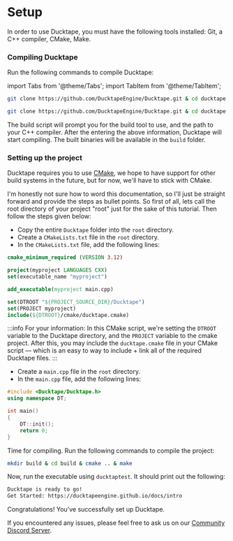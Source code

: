 # Setup

In order to use Ducktape, you must have the following tools installed: Git, a C++ compiler, CMake, Make.

### Compiling Ducktape

Run the following commands to compile Ducktape:

import Tabs from '@theme/Tabs';
import TabItem from '@theme/TabItem';

<Tabs>
<TabItem value="windows" label="Windows">

```bash
git clone https://github.com/DucktapeEngine/Ducktape.git & cd ducktape & .\build.bat
```

</TabItem>
<TabItem value="linux" label="Linux">

```bash
git clone https://github.com/DucktapeEngine/Ducktape.git & cd ducktape & ./build.sh
```

</TabItem>
</Tabs>

The build script will prompt you for the build tool to use, and the path to your C++ compiler.
After the entering the above information, Ducktape will start compiling. The built binaries will be available in the `build` folder.

### Setting up the project

Ducktape requires you to use [CMake](https://cmake.org/), we hope to have support for other build systems in the future, but for now, we'll have to stick with CMake.

I'm honestly not sure how to word this documentation, so I'll just be straight forward and provide the steps as bullet points.
So first of all, lets call the root directory of your project "root" just for the sake of this tutorial. Then follow the steps given below:
- Copy the entire `Ducktape` folder into the `root` directory.
- Create a `CMakeLists.txt` file in the `root` directory.
- In the `CMakeLists.txt` file, add the following lines:
```cmake
cmake_minimum_required (VERSION 3.12)

project(myproject LANGUAGES CXX)
set(executable_name "myproject")

add_executable(myproject main.cpp)

set(DTROOT "${PROJECT_SOURCE_DIR}/Ducktape")
set(PROJECT myproject)
include(${DTROOT}/cmake/ducktape.cmake)
```

:::info For your information:
In this CMake script, we're setting the `DTROOT` variable to the Ducktape directory, and the `PROJECT` variable to the cmake project. After this, you may include the `ducktape.cmake` file in your CMake script — which is an easy to way to include + link all of the required Ducktape files.
:::

- Create a `main.cpp` file in the `root` directory.
- In the `main.cpp` file, add the following lines:
```cpp
#include <Ducktape/Ducktape.h>
using namespace DT;

int main()
{
    DT::init();
    return 0;
}
```

Time for compiling. Run the following commands to compile the project:

```bash
mkdir build & cd build & cmake .. & make
```

Now, run the executable using `ducktaptest`. It should print out the following:
```bash
Ducktape is ready to go!
Get Started: https://ducktapeengine.github.io/docs/intro
```

Congratulations! You've successfully set up Ducktape.

If you encountered any issues, please feel free to ask us on our [Community Discord Server](https://dsc.gg/ducktape).